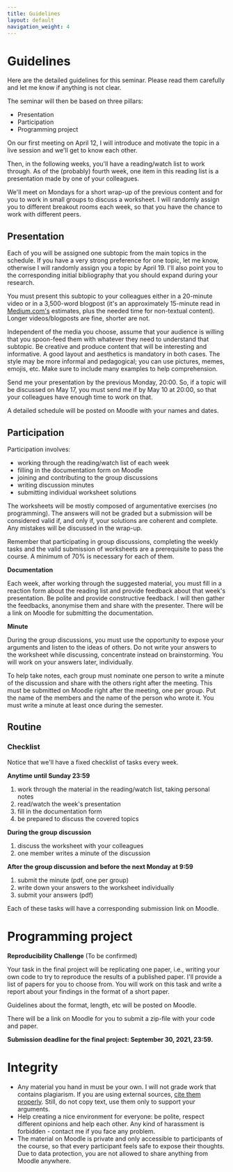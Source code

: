 ```yaml
---
title: Guidelines
layout: default
navigation_weight: 4
---
```


# Guidelines

Here are the detailed guidelines for this seminar. Please read them carefully
and let me know if anything is not clear.

The seminar will then be based on three pillars:

- Presentation
- Participation
- Programming project

On our first meeting on April 12, I will introduce and motivate the topic in a
live session and we'll get to know each other.

Then, in the following weeks, you'll have a reading/watch list to work through.
As of the (probably) fourth week, one item in this reading list is a
presentation made by one of your colleagues.

We'll meet on Mondays for a short wrap-up of the previous content and for you
to work in small groups to discuss a worksheet. I will randomly assign you to
different breakout rooms each week, so that you have the chance to work with
different peers.

## Presentation

Each of you will be assigned one subtopic from the main topics in the schedule.
If you have a very strong preference for one topic, let me know, otherwise I
will randomly assign you a topic by April 19. I'll also point you to the
corresponding initial bibliography that you should expand during your research.

You must present this subtopic to your colleagues either in a 20-minute video
or in a 3,500-word blogpost (it's an approximately 15-minute read in
[Medium.com's](https://blog.medium.com/read-time-and-you-bc2048ab620c)
estimates, plus the needed time for non-textual content). Longer
videos/blogposts are fine, shorter are not.

Independent of the media you choose, assume that your audience is willing
that you spoon-feed them with whatever they need to understand that subtopic.
Be creative and produce content that will be interesting and informative.
A good layout and aesthetics is mandatory in both cases. The style may be more
informal and pedagogical; you can use pictures, memes, emojis, etc. Make sure
to include many examples to help comprehension.

Send me your presentation by the previous Monday, 20:00. So, if a topic will
be discussed on May 17, you must send me if by May 10 at 20:00, so that your
colleagues have enough time to work on that.

A detailed schedule will be posted on Moodle with your names and dates.

## Participation

Participation involves:

- working through the reading/watch list of each week
- filling in the documentation form on Moodle
- joining and contributing to the group discussions
- writing discussion minutes
- submitting individual worksheet solutions

The worksheets will be mostly composed of argumentative exercises
(no programming). The answers will not be graded but a submission will be
considered valid if, and only if, your solutions are coherent and complete. Any
mistakes will be discussed in the wrap-up.

Remember that participating in group discussions, completing the weekly tasks
and the valid submission of worksheets are a prerequisite to pass the course.
A minimum of 70% is necessary for each of them.

**Documentation**

Each week, after working through the suggested material, you must 
fill in a reaction form about the reading list and provide feedback 
about that week's presentation. Be polite and provide constructive
feedback. I will then gather the feedbacks, anonymise them and share with the
presenter. There will be a link on Moodle for submitting the documentation.


**Minute**

During the group discussions, you must use the opportunity to expose your
arguments and listen to the ideas of others. Do not write your answers to the
worksheet while discussing, concentrate instead on brainstorming. You will
work on your answers later, individually.

To help take notes, each group must nominate one person to write a minute of
the discussion and share with the others right after the meeting. This must be
submitted on Moodle right after the meeting, one per group. Put the name of the
members and the name of the person who wrote it. You must write a minute at
least once during the semester.



## Routine

### Checklist

Notice that we'll have a fixed checklist of tasks every week.

**Anytime until Sunday 23:59**
1. work through the material in the reading/watch list, taking personal notes
2. read/watch the week's presentation
3. fill in the documentation form
4. be prepared to discuss the covered topics

**During the group discussion**
1. discuss the worksheet with your colleagues
2. one member writes a minute of the discussion

**After the group discussion and before the next Monday at 9:59**
1. submit the minute (pdf, one per group)
2. write down your answers to the worksheet individually
3. submit your answers (pdf)

Each of these tasks will have a corresponding submission link on Moodle.

# Programming project
**Reproducibility Challenge** (To be confirmed)

Your task in the final project will be replicating one paper, i.e.,
writing your own code to try to reproduce the results of a published paper.
I'll provide a list of papers for you to choose from. You will work on this task
and write a report about your findings in the format of a short paper.

Guidelines about the format, length, etc will be posted on Moodle.

There will be a link on Moodle for you to submit a zip-file with your code and paper.

**Submission deadline for the final project: September 30, 2021, 23:59.**

# Integrity

* Any material you hand in must be your own. I will not grade work that contains
plagiarism. If you are using external sources, [cite them properly](https://libguides.usc.edu/writingguide/citingsources).
Still, do not copy text, use them only to support your arguments.
* Help creating a nice environment for everyone: be polite, respect different
opinions and help each other. Any kind of harassment is forbidden -
contact me if you face any problem.
* The material on Moodle is private and only accessible to participants of the
course, so that every participant feels safe to expose their thoughts.
Due to data protection, you are not allowed to share anything from Moodle anywhere.
